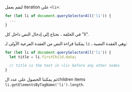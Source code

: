 لنقم بعمل iteration علي  `<li>`:

```js
for (let li of document.querySelectorAll('li')) {
  ...
}
```

في الحلقة ، نحتاج إلى إدخال النص داخل كل "li".

يمكننا قراءة النص من العقدة الفرعية الأولى لـ `li` ، وهي العقدة النصية:
```js
for (let li of document.querySelectorAll('li')) {
  let title = li.firstChild.data;

  // title is the text in <li> before any other nodes
}
```

ثم يمكننا الحصول على عدد الchildren items
 `li.getElementsByTagName('li').length`.
